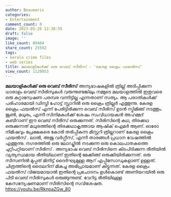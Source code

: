 ```yaml
---
author: Beaumaris
categories:
- Entertainment
comment_count: 0
date: 2023-05-26 12:38:55
draft: false
image: ''
like_count: 89464
share_count: 25592
tags:
- kerala crime files
- web series
title: മലയാളികൾക്ക് ഒരു വെബ് സീരിസ് - 'കേരള ക്രൈം ഫയൽസ്'
view_count: 1120953
---
```


**മലയാളികൾക്ക് ഒരു വെബ് സീരിസ്** അന്യഭാഷകളിൽ ത്രില്ല് അടിപ്പിക്കുന്ന ധാരാളം വെബ് സീരിസുകൾ വരുന്നുണ്ടങ്കിലും നമ്മുടെ മലയാളത്തിൽ ഇതുവരെ ഒരു കുറ്റാന്വേഷണ പരമ്പര വന്നിട്ടില്ല എന്നതാണ് സത്യം. ആ പരാതികൾക്ക് പരിഹാരമായി ഡിസ്നി ഹോട്ട് സ്റ്റാറിൽ ഒരു ക്രൈം ത്രില്ലർ എത്തുന്നു. കേരള ക്രൈം ഫയൽസ് എന്ന് പേരിട്ടിരിക്കുന്ന വെബ് സീരിസ് ഉടൻ സ്ട്രിമിങ്ങ് നടത്തും. ജൂൺ, മധുരം, എന്നീ സിനിമകൾക്ക് ശേഷം സംവിധായകൻ അഹമ്മദ് കബീറാണ് ഈ വെബ് സീരീസ് ഒരുക്കുന്നത്. സീരിസിന്റെ കഥ, തിരക്കഥ ഒരുക്കുന്നത് മധുരത്തിന്റെ തിരക്കഥാകൃത്തായ ആഷിക് ഐമർ ആണ്. ഓരോ നിമിഷവും പ്രേക്ഷകരെ കോരി തരിപ്പികുന്ന മിസ്റ്ററി ത്രില്ലറാണ് കേരള ക്രൈം ഫയൽസ് . ലാൽ, അജു വർഗ്ഗീസ്, എന്നീ താരങ്ങൾ പ്രധാന വേഷത്തിൽ എത്തുന്നു. നഗരത്തിൽ ഒരു ലോഡ്ജിൽ നടക്കുന്ന ഒരു കൊലപാതകത്തെ ചുറ്റിപറ്റിയാണ് സീരിസ് . അന്യഭാഷ വെബ് സീരിസിനെ കിടപിടിക്കുന്ന രീതിയിൽ വ്യത്യസ്ഥമായ രീതിയിലാണ് ഇതിന്റെ മേക്കിങ്ങ് ഒരുക്കിയിരിക്കുന്നത്. ഒരു സീസണിൽ മുപ്പത് മിനിട്ട് ദൈർഘ്യമുള്ള ആറ് എപ്പിസോഡുകളാണ് ഉള്ളത്. ചിത്രത്തിന്റെ ട്രൈലറിന് മികച്ച അഭിപ്രായമാണ് കിട്ടുന്നത്. കേരള ക്രൈം ഫയൽസ് വിജയമായാൽ ഇതിന്റെ പ്രചോദനം ഉൾകൊണ്ട് അണിയറയിൽ ഒരു പിടി വെബ് സീരിസുകൾ ഒരുങ്ങുന്നുണ്ട്. വേറിട്ട രീതിയിലുള്ള കേസന്യേഷണമാണ് സീരിസിന്റെ സവിശേഷത. https://youtu.be/RknpaZGw_80